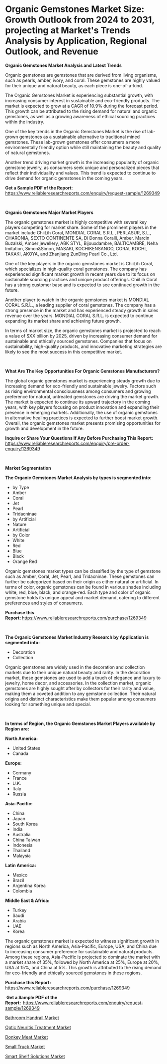 <p><h1>Organic Gemstones Market Size: Growth Outlook from 2024 to 2031, projecting at Market's Trends Analysis by Application, Regional Outlook, and Revenue</h1></p><p><strong>Organic Gemstones Market Analysis and Latest Trends</strong></p>
<p><p>Organic gemstones are gemstones that are derived from living organisms, such as pearls, amber, ivory, and coral. These gemstones are highly valued for their unique and natural beauty, as each piece is one-of-a-kind.</p><p>The Organic Gemstones Market is experiencing substantial growth, with increasing consumer interest in sustainable and eco-friendly products. The market is expected to grow at a CAGR of 10.9% during the forecast period. This growth can be attributed to the rising demand for natural and organic gemstones, as well as a growing awareness of ethical sourcing practices within the industry.</p><p>One of the key trends in the Organic Gemstones Market is the rise of lab-grown gemstones as a sustainable alternative to traditional mined gemstones. These lab-grown gemstones offer consumers a more environmentally friendly option while still maintaining the beauty and quality of natural gemstones.</p><p>Another trend driving market growth is the increasing popularity of organic gemstone jewelry, as consumers seek unique and personalized pieces that reflect their individuality and values. This trend is expected to continue to drive demand for organic gemstones in the coming years.</p></p>
<p><strong>Get a Sample PDF of the Report:&nbsp;</strong> <a href="https://www.reliableresearchreports.com/enquiry/request-sample/1269349">https://www.reliableresearchreports.com/enquiry/request-sample/1269349</a></p>
<p>&nbsp;</p>
<p><strong>Organic Gemstones Major Market Players</strong></p>
<p><p>The organic gemstones market is highly competitive with several key players competing for market share. Some of the prominent players in the market include ChiiLih Coral, MONDIAL CORAL S.R.L., PERLASUR, S.L., CHARONIA, SEXTO CONTINENTE SA, Di Donna Coralli, Amber. Marcin Buzalski, Amber jewellery, ABK STYL, Bijouxdambre, BALTICAMBRE, Neha Imitation, Simon&Simon, MASAKI, KOCHIKENSANGO, CORAL KOCHI, TAKAKI, AKOYA, and Zhanjiang ZunDing Pearl Co., Ltd.</p><p>One of the key players in the organic gemstones market is ChiiLih Coral, which specializes in high-quality coral gemstones. The company has experienced significant market growth in recent years due to its focus on sustainable sourcing practices and unique product offerings. ChiiLih Coral has a strong customer base and is expected to see continued growth in the future.</p><p>Another player to watch in the organic gemstones market is MONDIAL CORAL S.R.L., a leading supplier of coral gemstones. The company has a strong presence in the market and has experienced steady growth in sales revenue over the years. MONDIAL CORAL S.R.L. is expected to continue expanding its market share and achieving future growth.</p><p>In terms of market size, the organic gemstones market is projected to reach a value of $XX billion by 2025, driven by increasing consumer demand for sustainable and ethically sourced gemstones. Companies that focus on sustainability, high-quality products, and innovative marketing strategies are likely to see the most success in this competitive market.</p></p>
<p>&nbsp;</p>
<p><strong>What Are The Key Opportunities For Organic Gemstones Manufacturers?</strong></p>
<p><p>The global organic gemstones market is experiencing steady growth due to increasing demand for eco-friendly and sustainable jewelry. Factors such as rising environmental consciousness among consumers and growing preference for natural, untreated gemstones are driving the market growth. The market is expected to continue its upward trajectory in the coming years, with key players focusing on product innovation and expanding their presence in emerging markets. Additionally, the use of organic gemstones in alternative healing practices is expected to further boost market growth. Overall, the organic gemstones market presents promising opportunities for growth and development in the future.</p></p>
<p><strong>Inquire or Share Your Questions If Any Before Purchasing This Report:</strong> <a href="https://www.reliableresearchreports.com/enquiry/pre-order-enquiry/1269349">https://www.reliableresearchreports.com/enquiry/pre-order-enquiry/1269349</a></p>
<p>&nbsp;</p>
<p><strong>Market Segmentation</strong></p>
<p><strong>The Organic Gemstones Market Analysis by types is segmented into:</strong></p>
<p><ul><li>by Type</li><li>Amber</li><li>Coral</li><li>Jet</li><li>Pearl</li><li>Tridacninae</li><li>by Artificial</li><li>Nature</li><li>Artificial</li><li>by Color</li><li>White</li><li>Red</li><li>Blue</li><li>Black</li><li>Orange Red</li></ul></p>
<p><p>Organic gemstones market types can be classified by the type of gemstone such as Amber, Coral, Jet, Pearl, and Tridacninae. These gemstones can further be categorized based on their origin as either natural or artificial. In terms of color, organic gemstones can be found in various shades including white, red, blue, black, and orange-red. Each type and color of organic gemstone holds its unique appeal and market demand, catering to different preferences and styles of consumers.</p></p>
<p><strong>Purchase this Report:&nbsp;</strong><a href="https://www.reliableresearchreports.com/purchase/1269349">https://www.reliableresearchreports.com/purchase/1269349</a></p>
<p>&nbsp;</p>
<p><strong>The Organic Gemstones Market Industry Research by Application is segmented into:</strong></p>
<p><ul><li>Decoration</li><li>Collection</li></ul></p>
<p><p>Organic gemstones are widely used in the decoration and collection markets due to their unique natural beauty and rarity. In the decoration market, these gemstones are used to add a touch of elegance and luxury to jewelry, home decor, and accessories. In the collection market, organic gemstones are highly sought after by collectors for their rarity and value, making them a coveted addition to any gemstone collection. Their natural origins and distinct characteristics make them popular among consumers looking for something unique and special.</p></p>
<p>&nbsp;</p>
<p><strong>In terms of Region, the Organic Gemstones Market Players available by Region are:</strong></p>
<p>
    <p> <strong> North America: </strong>
        <ul>
            <li>United States</li>
            <li>Canada</li>
        </ul>
        </p> 
    <p> <strong> Europe: </strong>
        <ul>
            <li>Germany</li>
            <li>France</li>
            <li>U.K.</li>
            <li>Italy</li>
            <li>Russia</li>
        </ul>
        </p> 
    <p> <strong> Asia-Pacific: </strong>
        <ul>
            <li>China</li>
            <li>Japan</li>
            <li>South Korea</li>
            <li>India</li>
            <li>Australia</li>
            <li>China Taiwan</li>
            <li>Indonesia</li>
            <li>Thailand</li>
            <li>Malaysia</li>
        </ul>
        </p> 
    <p> <strong> Latin America: </strong>
        <ul>
            <li>Mexico</li>
            <li>Brazil</li>
            <li>Argentina Korea</li>
            <li>Colombia</li>
        </ul>
        </p> 
    <p> <strong> Middle East & Africa: </strong>
        <ul>
            <li>Turkey</li>
            <li>Saudi</li>
            <li>Arabia</li>
            <li>UAE</li>
            <li>Korea</li>
        </ul>
    </p>
    </p>
<p><p>The organic gemstones market is expected to witness significant growth in regions such as North America, Asia-Pacific, Europe, USA, and China due to increasing consumer preference for sustainable and natural products. Among these regions, Asia-Pacific is projected to dominate the market with a market share of 35%, followed by North America at 25%, Europe at 20%, USA at 15%, and China at 5%. This growth is attributed to the rising demand for eco-friendly and ethically sourced gemstones in these regions.</p></p>
<p><strong>Purchase this Report: </strong><a href="https://www.reliableresearchreports.com/purchase/1269349">https://www.reliableresearchreports.com/purchase/1269349</a></p>
<p>&nbsp;<strong>Get a Sample PDF of the Report:&nbsp;&nbsp;</strong><a href="https://www.reliableresearchreports.com/enquiry/request-sample/1269349">https://www.reliableresearchreports.com/enquiry/request-sample/1269349</a></p>
<p><strong></strong></p>
<p><p><a href="https://medium.com/@freedayundt/bathroom-handrail-market-share-evolution-and-market-growth-trends-2024-2031-ef15de4278a8">Bathroom Handrail Market</a></p><p><a href="https://medium.com/@hollietowne534/optic-neuritis-treatment-market-size-and-market-trends-complete-industry-overview-2024-to-2031-546df251f45f">Optic Neuritis Treatment Market</a></p><p><a href="https://medium.com/@shivangi.reportprime/donkey-meat-market-size-reveals-the-best-marketing-channels-in-global-industry-9cd90f9d36a5">Donkey Meat Market</a></p><p><a href="https://medium.com/@shivangi.reportprime/small-truck-market-furnishes-information-on-market-share-market-trends-and-market-growth-9ba989f9e7e1">Small Truck Market</a></p><p><a href="https://medium.com/@freedayundt/smart-shelf-solutions-market-furnishes-information-on-market-share-market-trends-and-market-238a92ba5658">Smart Shelf Solutions Market</a></p></p>